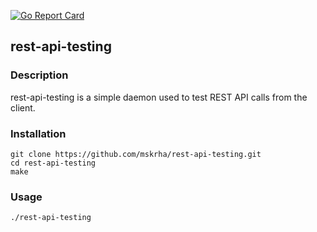 [![Go Report Card](https://goreportcard.com/badge/github.com/mskrha/rest-api-testing)](https://goreportcard.com/report/github.com/mskrha/rest-api-testing)

## rest-api-testing

### Description
rest-api-testing is a simple daemon used to test REST API calls from the client.

### Installation
```shell
git clone https://github.com/mskrha/rest-api-testing.git
cd rest-api-testing
make
```

### Usage
```shell
./rest-api-testing
```
